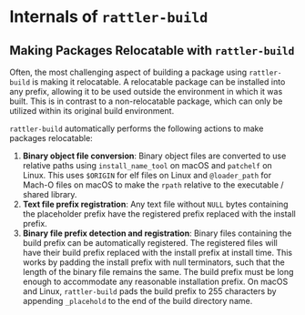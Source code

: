 # Internals of `rattler-build`

## Making Packages Relocatable with `rattler-build`

Often, the most challenging aspect of building a package using `rattler-build`
is making it relocatable. A relocatable package can be installed into any
prefix, allowing it to be used outside the environment in which it was built.
This is in contrast to a non-relocatable package, which can only be utilized
within its original build environment.

`rattler-build` automatically performs the following actions to make packages
relocatable:

1. **Binary object file conversion**: Binary object files are converted to use
   relative paths using `install_name_tool` on macOS and `patchelf` on Linux.
   This uses `$ORIGIN` for elf files on Linux and `@loader_path` for Mach-O files
   on macOS to make the `rpath` relative to the executable / shared library.
2. **Text file prefix registration**: Any text file without `NULL` bytes
   containing the placeholder prefix have the registered prefix replaced with the
   install prefix.
3. **Binary file prefix detection and registration**: Binary files containing
   the build prefix can be automatically registered. The registered files will
   have their build prefix replaced with the install prefix at install time.
   This works by padding the install prefix with null terminators, such that the
   length of the binary file remains the same. The build prefix must be long
   enough to accommodate any reasonable installation prefix. On macOS and Linux,
   `rattler-build` pads the build prefix to 255 characters by appending
   `_placehold` to the end of the build directory name.
<!--4. **Prefix replacement for specific binary files**: There may be cases where a
   file is identified as binary but requires the build prefix to be replaced as
   if it were text—without padding with null terminators. Such files can be
   listed in `build/has_prefix_files` in `meta.yaml`.-->
